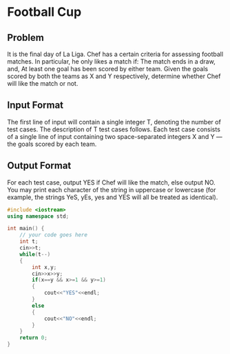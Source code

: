 # Football Cup
## Problem
It is the final day of La Liga. Chef has a certain criteria for assessing football matches.
In particular, he only likes a match if:
The match ends in a draw, and,
At least one goal has been scored by either team.
Given the goals scored by both the teams as X and Y respectively, determine whether Chef will like the match or not.
## Input Format
The first line of input will contain a single integer T, denoting the number of test cases. The description of T test cases follows.
Each test case consists of a single line of input containing two space-separated integers X and Y — the goals scored by each team.
## Output Format
For each test case, output YES if Chef will like the match, else output NO.
You may print each character of the string in uppercase or lowercase (for example, the strings YeS, yEs, yes and YES will all be treated as identical).

```cpp
#include <iostream>
using namespace std;

int main() {
	// your code goes here
	int t;
	cin>>t;
	while(t--)
	{
	    int x,y;
	    cin>>x>>y;
	    if(x==y && x>=1 && y>=1)
	    {
	        cout<<"YES"<<endl;
	    }
	    else
	    {
	        cout<<"NO"<<endl;
	    }
	}
	return 0;
}
```